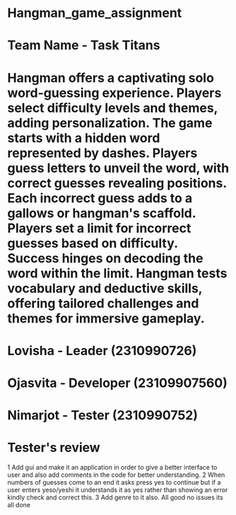 # Hangman_game_assignment
# Team Name - Task Titans
# Hangman offers a captivating solo word-guessing experience. Players select difficulty levels and themes, adding personalization. The game starts with a hidden word represented by dashes. Players guess letters to unveil the word, with correct guesses revealing positions. Each incorrect guess adds to a gallows or hangman's scaffold. Players set a limit for incorrect guesses based on difficulty. Success hinges on decoding the word within the limit. Hangman tests vocabulary and deductive skills, offering tailored challenges and themes for immersive gameplay.
# Lovisha - Leader (2310990726)
# Ojasvita - Developer (23109907560)
# Nimarjot - Tester (2310990752)

# Tester's review
1 Add gui and make it an application in order to give a better interface to user and also add comments in the code for better understanding.
2 When numbers of guesses come to an end it  asks press yes to continue but if a user enters yeso/yeshi it understands it as yes rather than showing an error kindly check and correct this.
3 Add genre to it also.
All good no issues its all done
